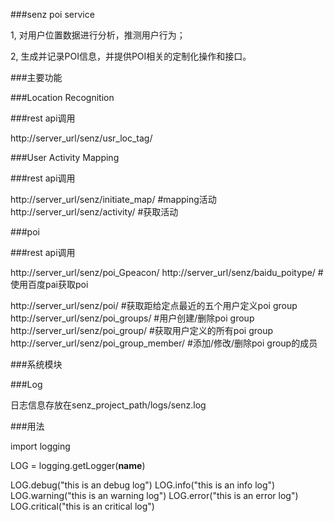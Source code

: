 ###senz poi service

1, 对用户位置数据进行分析，推测用户行为；

2, 生成并记录POI信息，并提供POI相关的定制化操作和接口。


###主要功能

###Location  Recognition

###rest api调用

http://server_url/senz/usr_loc_tag/

###User Activity Mapping

###rest api调用

http://server_url/senz/initiate_map/   #mapping活动
http://server_url/senz/activity/       #获取活动

###poi

###rest api调用

http://server_url/senz/poi_Gpeacon/
http://server_url/senz/baidu_poitype/  #使用百度pai获取poi

http://server_url/senz/poi/    #获取距给定点最近的五个用户定义poi group
http://server_url/senz/poi_groups/   #用户创建/删除poi group
http://server_url/senz/poi_group/   #获取用户定义的所有poi group
http://server_url/senz/poi_group_member/   #添加/修改/删除poi group的成员

###系统模块

###Log

日志信息存放在senz_project_path/logs/senz.log

###用法

import logging

LOG = logging.getLogger(__name__)

LOG.debug("this is an debug log")
LOG.info("this is an info log")
LOG.warning("this is an warning log")
LOG.error("this is an error log")
LOG.critical("this is an critical log")

